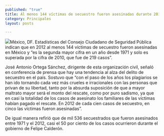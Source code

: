 ```yaml
---
published: "true"
title: Al menos 144 víctimas de secuestro fueron asesinadas durante 2012
category: Principales
layout: posts

---
```


![](http://i.imgur.com/3IgUcYIm.jpg)México, DF. Estadísticas del Consejo Ciudadano de Seguridad Pública indican que en 2012 al menos 144 víctimas de secuestro fueron asesinadas en México y “es la segunda mayor cifra en un año desde 1971 y solo es superada por la cifra de 2010, que fue de 219 casos”.

José Antonio Ortega Sánchez, dirigente de esta organización civil, señaló en conferencia de prensa que hay una tendencia al alza del delito de secuestro en el país. Sostuvo que “con el paso de los años los plagiarios se han ido tornando cada vez más crueles e irracionales con las personas que privan de su libertad, tanto por la absurda suposición de que a mayor maltrato mayor será el monto del rescate, como por puro sadismo, ya que en casi la totalidad de los casos de asesinato los familiares de las víctimas habían pagado el rescate. En 2012 de cada cien casos de secuestro, en cinco las víctimas fueron asesinadas”.

De igual manera refirió que de mil 536 secuestrados que fueron asesinados entre 1971 y el 2012, casi el 50 por ciento de los casos ocurrieron durante el gobierno de Felipe Calderón.
